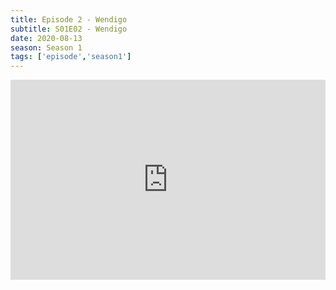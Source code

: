 ```yaml
---
title: Episode 2 - Wendigo
subtitle: S01E02 - Wendigo
date: 2020-08-13
season: Season 1
tags: ['episode','season1']
---
```


<iframe src="https://cast.rocks/player/27557/Episode-2-Wendigo.mp3?episodeTitle=Episode%202%20-%20Windego&podcastTitle=Couple%20of%20Idjits&episodeDate=August%2013th%2C%202020&imageURL=https%3A%2F%2Fcast.rocks%2Fhosting%2F27557%2Ffeeds%2FCAURZ.jpg" style="border: none; min-height: 265px; max-height: 320px; max-width: 558px; min-width: 270px; width: 100%; height: 100%;" scrollbars="no"></iframe>
